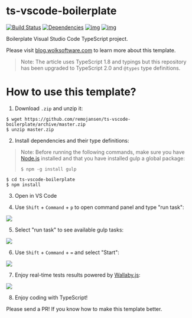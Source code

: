 # ts-vscode-boilerplate

[![Build Status](https://secure.travis-ci.org/remojansen/ts-vscode-boilerplate.svg?branch=master)](https://travis-ci.org/remojansen/ts-vscode-boilerplate)
[![Dependencies](https://david-dm.org/remojansen/ts-vscode-boilerplate.svg)](https://david-dm.org/remojansen/ts-vscode-boilerplate#info=dependencies)
[![img](https://david-dm.org/remojansen/ts-vscode-boilerplate/dev-status.svg)](https://david-dm.org/remojansen/ts-vscode-boilerplate/#info=devDependencies)
[![img](https://david-dm.org/remojansen/ts-vscode-boilerplate/peer-status.svg)](https://david-dm.org/remojansen/ts-vscode-boilerplate/#info=peerDependenciess)

Boilerplate Visual Studio Code TypeScript project.

Please visit [blog.wolksoftware.com](http://blog.wolksoftware.com/setting-up-your-typescript-vs-code-development-environment) to learn more about this template.

> Note: The article uses TypeScript 1.8 and typings but this repository has been upgraded to TypeScript 2.0 and `@types` type definitions.

# How to use this template?

1) Download `.zip` and unzip it:
```
$ wget https://github.com/remojansen/ts-vscode-boilerplate/archive/master.zip
$ unzip master.zip
```

2) Install dependencies and their type definitions:

> Note: Before running the following commands, make sure you have [Node.js]() installed and 
that you have installed gulp a global package:
>
> ```
> $ npm -g install gulp
> ```

```
$ cd ts-vscode-boilerplate
$ npm install
```

3) Open in VS Code

4) Use `Shift` + `Command` + `p` to open command panel and type "run task":

![](https://raw.githubusercontent.com/remojansen/ts-vscode-boilerplate/master/assets/run-task.png)

5) Select "run task" to see available gulp tasks:

![](https://raw.githubusercontent.com/remojansen/ts-vscode-boilerplate/master/assets/task-list.png)

6) Use `Shift` + `Command` + `=` and select "Start":

![](https://raw.githubusercontent.com/remojansen/ts-vscode-boilerplate/master/assets/enable-wallaby.png)

7) Enjoy real-time tests results powered by [Wallaby.js](http://wallabyjs.com/):
 
![](https://raw.githubusercontent.com/remojansen/ts-vscode-boilerplate/master/assets/wallaby.gif)
 
8) Enjoy coding with TypeScript!

Please send a PR! If you know how to make this template better.
